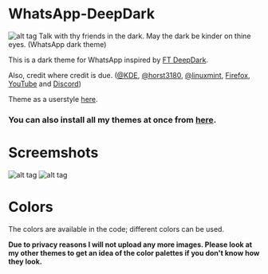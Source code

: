 # WhatsApp-DeepDark
![alt tag](https://raw.githubusercontent.com/RaitaroH/WhatsApp-DeepDark/master/Images/WhatsApp%20-%20DeepDark.png)
Talk with thy friends in the dark. May the dark be kinder on thine eyes. (WhatsApp dark theme)

This is a dark theme for WhatsApp inspired by [FT DeepDark](https://addons.mozilla.org/en-US/firefox/addon/ft-deepdark/?src=search). 

Also, credit where credit is due. ([@KDE](https://github.com/KDE), [@horst3180](https://github.com/horst3180), [@linuxmint](https://github.com/linuxmint), [Firefox](https://www.mozilla.org/en-US/firefox/new/), [YouTube](https://www.youtube.com/) and [Discord](https://discordapp.com/))

Theme as a userstyle [here](https://userstyles.org/styles/149830/whatsapp-deepdark).

### **You can also install all my themes at once from [here](https://github.com/RaitaroH/Import-All-Deepdark).**


# Screemshots
![alt tag](https://raw.githubusercontent.com/RaitaroH/WhatsApp-DeepDark/master/Images/Loading.png)
![alt tag](https://raw.githubusercontent.com/RaitaroH/WhatsApp-DeepDark/master/Images/Connection.png)

# Colors 
The colors are available in the code; different colors can be used.

**Due to privacy reasons I will not upload any more images. Please look at my other themes to get an idea of the color palettes if you don't know how they look.**
